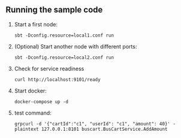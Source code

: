## Running the sample code

1. Start a first node:

    ```
    sbt -Dconfig.resource=local1.conf run
    ```

2. (Optional) Start another node with different ports:

    ```
    sbt -Dconfig.resource=local2.conf run
    ```

3. Check for service readiness

    ```
    curl http://localhost:9101/ready
    ```

4. Start docker:

    ```
    docker-compose up -d
    ```

5. test command:

    ```
    grpcurl -d '{"cartId":"c1", "userId": "c1", "amount": 40}' -plaintext 127.0.0.1:8101 buscart.BusCartService.AddAmount
    ```